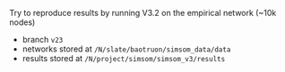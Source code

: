 Try to reproduce results by running V3.2 on the empirical network (~10k nodes) 
- branch `v23`
- networks stored at `/N/slate/baotruon/simsom_data/data`
- results stored at `/N/project/simsom/simsom_v3/results`
